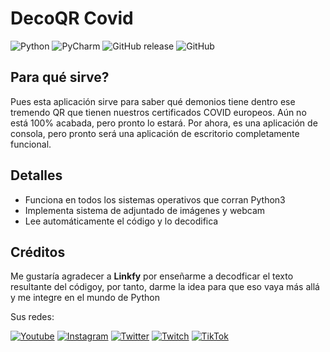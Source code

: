 # DecoQR Covid #
![Python](https://img.shields.io/badge/Python-3.9.12-yellow?style=flat-square&logo=python&logoColor=white&labelColor=008de8)
![PyCharm](https://img.shields.io/badge/PyCharm-2021.3.3-yellow?style=flat-square&logo=pycharm&labelColor=3acb36)
![GitHub release](https://img.shields.io/github/v/release/MagicStar7213/DecoQR-Covid?include_prereleases&style=flat-square&logo=github)
![GitHub](https://img.shields.io/github/license/MagicStar7213/DecoQR-Covid?logo=github&style=flat-square)

## Para qué sirve? ##
Pues esta aplicación sirve para saber qué demonios tiene dentro ese tremendo QR que tienen nuestros certificados
COVID europeos. Aún no está 100% acabada, pero pronto lo estará. Por ahora, es una aplicación de consola,
pero pronto será una aplicación de escritorio completamente funcional.

## Detalles ##
 * Funciona en todos los sistemas operativos que corran Python3
 * Implementa sistema de adjuntado de imágenes y webcam
 * Lee automáticamente el código y lo decodifica

## Créditos ##
Me gustaría agradecer a **Linkfy** por enseñarme a decodficar el texto resultante del códigoy, por tanto,
darme la idea para que eso vaya más allá y me integre en el mundo de Python

Sus redes:

[![Youtube](https://img.shields.io/badge/Youtube-Linkfy-grey?style=for-the-badge&logo=youtube&labelColor=ea0000)](https://www.youtube.com/channel/UCOMRpM5qmuNymhEaDe4Gkyw)
[![Instagram](https://img.shields.io/badge/Instagram-Linkfy-grey?style=for-the-badge&logo=instagram&logoColor=white&labelColor=f700d5)](https://www.instagram.com/linkfydev/?hl=es)
[![Twitter](https://img.shields.io/badge/Twitter-Linkfy-grey?style=for-the-badge&logo=twitter&logoColor=white&labelColor=06c6ff)](https://twitter.com/thelinkfy)
[![Twitch](https://img.shields.io/badge/Twitch-Linkfy-grey?style=for-the-badge&logo=twitch&logoColor=white&labelColor=7f00ff)](https://www.twitch.tv/linkfy?lang=es)
[![TikTok](https://img.shields.io/badge/TikTok-Linkfy-ef00ff?style=for-the-badge&logo=tiktok&logoColor=white&labelColor=black)](https://www.tiktok.com/@linkfydev?lang=es)